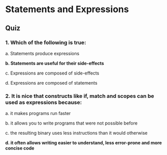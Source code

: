 # Statements and Expressions

## Quiz

### 1. Which of the following is true:

a. Statements produce expressions

**b. Statements are useful for their side-effects**

c. Expressions are composed of side-effects

d. Expressions are composed of statements

### 2. It is nice that constructs like if, match and scopes can be used as expressions because:

a. it makes programs run faster

b. it allows you to write programs that were not possible before

c. the resulting binary uses less instructions than it would otherwise

**d. it often allows writing easier to understand, less error-prone and more concise code**
